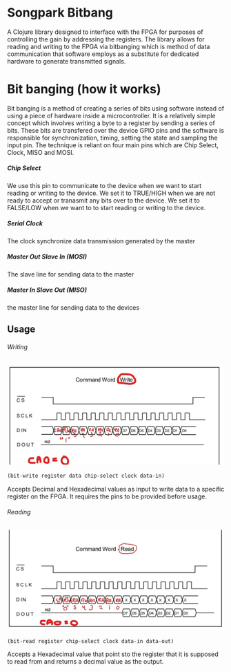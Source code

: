 # Songpark Bitbang

A Clojure library designed to interface with the FPGA for purposes of controlling the gain by addressing the registers. The library allows for reading and writing to the FPGA via bitbanging which is method of data communication that software employs as a substitute for dedicated hardware to generate transmitted signals.

# Bit banging (how it works)
Bit banging is a method of creating a series of bits using software instead of using a piece of hardware inside a microcontroller. It is a relatively simple concept which involves writing a byte to a register by sending a series of bits. These bits are transfered over the device GPIO pins and the software is responsible for synchronization, timing, setting the state and sampling the input pin. The technique is reliant on four main pins which are Chip Select, Clock, MISO and MOSI.

##### Chip Select 
We use this pin to communicate to the device when we want to start reading or writing to the device. We set it to TRUE/HIGH when we are not ready to accept or tranasmit any bits over to the device. We set it to FALSE/LOW when we want to to start reading or writing to the device.

##### Serial Clock 
The clock synchronize data transmission generated by the master

##### Master Out Slave In (MOSI)
The slave line for sending data to the master 

##### Master In Slave Out (MISO)
the master line for sending data to the devices 
## Usage

###### Writing

![image info](./doc/img/SPI-WRITE.jpg)

```clojure
(bit-write register data chip-select clock data-in)
```
Accepts Decimal and Hexadecimal values as input to write data to a specific register on the FPGA. It requires the pins to be provided before usage.
###### Reading

![image info](./doc/img/SPI-READ.jpg)

```clojure
(bit-read register chip-select clock data-in data-out)
```
Accepts a Hexadecimal value that point sto the register that it is supposed to read from and returns a decimal value as the output.

##
